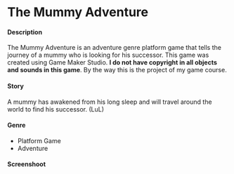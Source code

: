 # The Mummy Adventure

#### Description
The Mummy Adventure is an adventure genre platform game that tells the journey of a mummy who is looking for his successor. This game was created using Game Maker Studio. **I do not have copyright in all objects and sounds in this game**. By the way this is the project of my game course.

#### Story
A mummy has awakened from his long sleep and will travel around the world to find his successor. (LuL)

#### Genre
- Platform Game
- Adventure

#### Screenshoot
